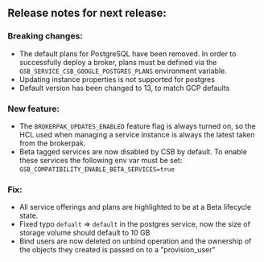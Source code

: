 ## Release notes for next release:

### Breaking changes:
- The default plans for PostgreSQL have been removed. In order to successfully deploy a broker, plans must be defined via the `GSB_SERVICE_CSB_GOOGLE_POSTGRES_PLANS` environment variable.
- Updating instance properties is not supported for postgres
- Default version has been changed to 13, to match GCP defaults

### New feature:
- The `BROKERPAK_UPDATES_ENABLED` feature flag is always turned on, so the HCL used when managing a service instance is always the latest taken from the brokerpak.
- Beta tagged services are now disabled by CSB by default. To enable these services the following env var must be set: `GSB_COMPATIBILITY_ENABLE_BETA_SERVICES=true`

### Fix:
- All service offerings and plans are highlighted to be at a Beta lifecycle state.
- Fixed typo `defualt` => `default` in the postgres service, now the size of storage volume should default to 10 GB
- Bind users are now deleted on unbind operation and the ownership of the objects they created is passed on to a "provision_user"
